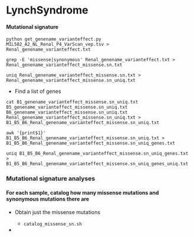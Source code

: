 # LynchSyndrome

#### Mutational signature

```
python get_genename_varianteffect.py MIL582_A2_NL_Renal_P4_VarScan_vep.tsv > Renal_genename_varianteffect.txt

grep -E 'missense|synonymous' Renal_genename_varianteffect.txt > Renal_genename_varianteffect_missense.sn.txt

uniq Renal_genename_varianteffect_missense.sn.txt > Renal_genename_varianteffect_missense.sn_uniq.txt
```

* Find a list of genes

```
cat B1_genename_varianteffect_missense.sn_uniq.txt B5_genename_varianteffect_missense.sn_uniq.txt B6_genename_varianteffect_missense.sn_uniq.txt Renal_genename_varianteffect_missense.sn_uniq.txt > B1_B5_B6_Renal_genename_varianteffect_missense.sn_uniq.txt

awk '{print$1}' B1_B5_B6_Renal_genename_varianteffect_missense.sn_uniq.txt > B1_B5_B6_Renal_genename_varianteffect_missense.sn_uniq_genes.txt

uniq B1_B5_B6_Renal_genename_varianteffect_missense.sn_uniq_genes.txt > B1_B5_B6_Renal_genename_varianteffect_missense.sn_uniq_genes_uniq.txt

```

### Mutational signature analyses

#### For each sample, catalog how many missense mutations and synonymous mutations there are

* Obtain just the missense mutations
  - `catalog_missense_sn.sh`

* 
